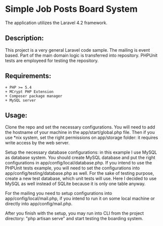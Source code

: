 # Simple Job Posts Board System 
The application utilizes the Laravel 4.2 framework.

## Description:
This project is a very general Laravel code sample. The mailing is event
based. Part of the main domain logic is transferred into repository.
PHPUnit tests are employeed for testing the repository. 

## Requirements:
    + PHP >= 5.4
    + MCrypt PHP Extension
    + Composer package manager
    + MySQL server

## Usage:
Clone the repo and set the necessary configurations. 
You will need to add the hostname of your machine in the app/start/global.php file.
Then if you use *nix system, set the right permissions on app/storage folder: it
requires write access by the web server.

Setup the necessary database configurations: in this example I use MySQL as database
system. You should create MySQL database and put the right configurations in 
app/config/local/database.php. If you intend to use the PHPUnit tests example, you will
need to set the configurations into app/config/testing/database.php as well. For the
sake of testing purpose, create a new test database, which unit tests will use. Here I
decided to use MySQL as well instead of SQLite because it is only one table anyway.    

For the mailing you need to setup configurations into app/config/local/mail.php, if
you intend to run it on some local machine or directly into app/config/mail.php.   

After you finish with the setup, you may run into CLI from the project directory:
 "php artisan serve" and start testing the boarding system.

